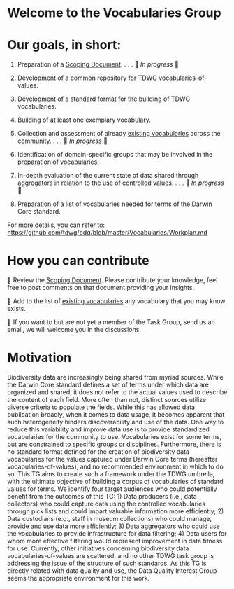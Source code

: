 # Welcome to the Vocabularies Group

# Our goals, in short:
1. Preparation of a [Scoping Document](https://docs.google.com/document/d/1WXHpnXrNxDiaOI6LgypCJavj4iC6qB1VLGXDSBF8RnM/edit?usp=sharing).     . . . :wrench: *In progress* :bug:

2. Development of a common repository for TDWG vocabularies-of-values. 

3. Development of a standard format for the building of TDWG vocabularies.

4. Building of at least one exemplary vocabulary.

5. Collection and assessment of already [existing vocabularies](https://docs.google.com/spreadsheets/d/1SDbtZxEzg0t10OSNDPJN0XSye6mMOTTCIBH3xh-HUYA/edit?usp=sharing) across the community.     . . . :wrench: *In progress* :bug:

6. Identification of domain-specific groups that may be involved in the preparation of vocabularies.

7. In-depth evaluation of the current state of data shared through aggregators in relation to the use of controlled values.     . . . :wrench: *In progress* :bug:

8. Preparation of a list of vocabularies needed for terms of the Darwin Core standard.

For more details, you can refer to: https://github.com/tdwg/bdq/blob/master/Vocabularies/Workplan.md

# How you can contribute
:small_orange_diamond: Review the [Scoping Document](https://docs.google.com/document/d/1WXHpnXrNxDiaOI6LgypCJavj4iC6qB1VLGXDSBF8RnM/edit?usp=sharing). Please contribute your knowledge, feel free to post comments on that document providing your insights.

:small_orange_diamond: Add to the list of [existing vocabularies](https://docs.google.com/spreadsheets/d/1SDbtZxEzg0t10OSNDPJN0XSye6mMOTTCIBH3xh-HUYA/edit?usp=sharing) any vocabulary that you may know exists.

:small_orange_diamond: If you want to but are not yet a member of the Task Group, send us an email, we will welcome you in the discussions.

# Motivation
Biodiversity data are increasingly being shared from myriad sources. While the Darwin Core standard defines a set of terms under which data are organized and shared, it does not refer to the actual values used to describe the content of each field. More often than not, distinct sources utilize diverse criteria to populate the fields. While this has allowed data publication broadly, when it comes to data usage, it becomes apparent that such heterogeneity hinders discoverability and use of the data. One way to reduce this variability and improve data use is to provide standardized vocabularies for the community to use. Vocabularies exist for some terms, but are constrained to specific groups or disciplines. Furthermore, there is no standard format defined for the creation of biodiversity data vocabularies for the values captured under Darwin Core terms (hereafter vocabularies-of-values), and no recommended environment in which to do so. This TG aims to create such a framework under the TDWG umbrella, with the ultimate objective of building a corpus of vocabularies of standard values for terms. We identify four target audiences who could potentially benefit from the outcomes of this TG: 1) Data producers (i.e., data collectors) who could capture data using the controlled vocabularies through pick lists and could impart valuable information more efficiently; 2) Data custodians (e.g., staff in museum collections) who could manage, provide and use data more efficiently; 3) Data aggregators who could use the vocabularies to provide infrastructure for data filtering; 4) Data users for whom more effective filtering would represent improvement in data fitness for use.
Currently, other initiatives concerning biodiversity data vocabularies-of-values are scattered, and no other TDWG task group is addressing the issue of the structure of such standards. As this TG is directly related with data quality and use, the Data Quality Interest Group seems the appropriate environment for this work.
 

